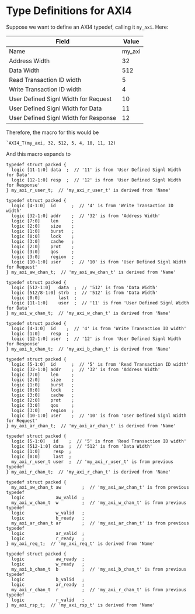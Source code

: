 # Type Definitions for AXI4
Suppose we want to define an AXI4 typedef, calling it `my_axi`. Here:

|Field                                |Value |
|-                                    |-     |
|Name                                 |my_axi|
|Address Width                        |32    |
|Data Width                           |512   |
|Read Transaction ID width            |5     |
|Write Transaction ID width           |4     |
|User Defined Signl Width for Request |10    |
|User Defined Signl Width for Data    |11    |
|User Defined Signl Width for Response|12    |

Therefore, the macro for this would be
```SV
`AXI4_T(my_axi, 32, 512, 5, 4, 10, 11, 12)
```
And this macro expands to
```SV
typedef struct packed {
  logic [11-1:0] data  ;  // '11' is from 'User Defined Signl Width for Data'
  logic [12-1:0] resp  ;  // '12' is from 'User Defined Signl Width for Response'
} my_axi_r_user_t;  // 'my_axi_r_user_t' is derived from 'Name'

typedef struct packed {
  logic [4-1:0]  id      ;  // '4' is from 'Write Transaction ID width'
  logic [32-1:0] addr    ;  // '32' is from 'Address Width'
  logic [7:0]    len     ;
  logic [2:0]    size    ;
  logic [1:0]    burst   ;
  logic [0:0]    lock    ;
  logic [3:0]    cache   ;
  logic [2:0]    prot    ;
  logic [3:0]    qos     ;
  logic [3:0]    region  ;
  logic [10-1:0] user    ;  // '10' is from 'User Defined Signl Width for Request'
} my_axi_aw_chan_t;  // 'my_axi_aw_chan_t' is derived from 'Name'

typedef struct packed {
  logic [512-1:0]   data  ;  // '512' is from 'Data Width'
  logic [512/8-1:0] strb  ;  // '512' is from 'Data Width'
  logic [0:0]       last  ;
  logic [11-1:0]    user  ;  // '11' is from 'User Defined Signl Width for Data'
} my_axi_w_chan_t;  // 'my_axi_w_chan_t' is derived from 'Name'

typedef struct packed {
  logic [4-1:0]  id    ;  // '4' is from 'Write Transaction ID width'
  logic [1:0]    resp  ;
  logic [12-1:0] user  ;  // '12' is from 'User Defined Signl Width for Response'
} my_axi_b_chan_t;  // 'my_axi_b_chan_t' is derived from 'Name'

typedef struct packed {
  logic [5-1:0]  id      ;  // '5' is from 'Read Transaction ID width'
  logic [32-1:0] addr    ;  // '32' is from 'Address Width'
  logic [7:0]    len     ;
  logic [2:0]    size    ;
  logic [1:0]    burst   ;
  logic [0:0]    lock    ;
  logic [3:0]    cache   ;
  logic [2:0]    prot    ;
  logic [3:0]    qos     ;
  logic [3:0]    region  ;
  logic [10-1:0] user    ;  // '10' is from 'User Defined Signl Width for Request'
} my_axi_ar_chan_t;  // 'my_axi_ar_chan_t' is derived from 'Name'

typedef struct packed {
  logic [5-1:0]   id    ;  // '5' is from 'Read Transaction ID width'
  logic [512-1:0] data  ;  // '512' is from 'Data Width'
  logic [1:0]     resp  ;
  logic [0:0]     last  ;
  my_axi_r_user_t user  ;  // 'my_axi_r_user_t' is from previous typedef
} my_axi_r_chan_t;  // 'my_axi_r_chan_t' is derived from 'Name'

typedef struct packed {
  my_axi_aw_chan_t aw        ;  // 'my_axi_aw_chan_t' is from previous typedef
  logic            aw_valid  ;
  my_axi_w_chan_t  w         ;  // 'my_axi_w_chan_t' is from previous typedef
  logic            w_valid   ;
  logic            b_ready   ;
  my_axi_ar_chan_t ar        ;  // 'my_axi_ar_chan_t' is from previous typedef
  logic            ar_valid  ;
  logic            r_ready   ;
} my_axi_req_t;  // 'my_axi_req_t' is derived from 'Name'

typedef struct packed {
  logic            aw_ready  ;
  logic            w_ready   ;
  my_axi_b_chan_t  b         ;  // 'my_axi_b_chan_t' is from previous typedef
  logic            b_valid   ;
  logic            ar_ready  ;
  my_axi_r_chan_t  r         ;  // 'my_axi_r_chan_t' is from previous typedef
  logic            r_valid   ;
} my_axi_rsp_t;  // 'my_axi_rsp_t' is derived from 'Name'
```